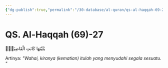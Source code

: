 ```yaml
---
{"dg-publish":true,"permalink":"/30-database/al-quran/qs-al-haqqah-69-27/"}
---
```



# QS. Al-Haqqah (69)-27
يٰلَيْتَهَا كَانَتِ الْقَاضِيَةَۚ

Artinya: *"Wahai, kiranya (kematian) itulah yang menyudahi segala sesuatu. "*
